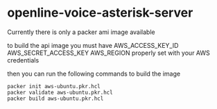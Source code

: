 # openline-voice-asterisk-server

Currently there is only a packer ami image available

to build the api image you must have AWS_ACCESS_KEY_ID AWS_SECRET_ACCESS_KEY AWS_REGION properly set with your AWS credentials

then you can run the following commands to build the image

```
packer init aws-ubuntu.pkr.hcl
packer validate aws-ubuntu.pkr.hcl
packer build aws-ubuntu.pkr.hcl
```
